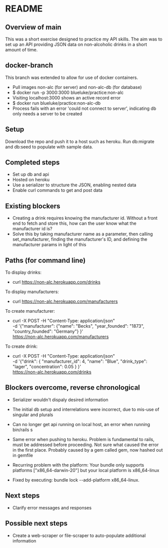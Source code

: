 # README

## Overview of main

This was a short exercise designed to practice my API skills. The aim was to set up an API providing JSON data on non-alcoholic drinks in a short amount of time.

## docker-branch

This branch was extended to allow for use of docker containers.
- Pull images non-alc (for server) and non-alc-db (for database)
- $ docker run -p 3000:3000 blueluke/practice:non-alc
- Visiting localhost:3000 shows an active record error
- $ docker run blueluke/practice:non-alc-db
- Process fails with an error 'could not connect to server', indicating db only needs a server to be created

## Setup

Download the repo and push it to a host such as heroku.
Run db:migrate and db:seed to populate with sample data.

## Completed steps

- Set up db and api
- Hosted on heroku
- Use a serializer to structure the JSON, enabling nested data
- Enable curl commands to get and post data

## Existing blockers

- Creating a drink requires knowing the manufacturer id. Without a front end to fetch and store this, how can the user know what the manufacturer id is?
- Solve this by taking manufacturer name as a parameter, then calling set_manufacturer, finding the manufacturer's ID, and defining the manufacturer params in light of this

## Paths (for command line)

To display drinks:
- curl https://non-alc.herokuapp.com/drinks 

To display manufacturers:
- curl https://non-alc.herokuapp.com/manufacturers

To create manufacturer:
- curl -X POST -H "Content-Type: application/json" \
    -d '{"manufacturer": {"name": "Becks", "year_founded": "1873", "country_founded": "Germany"} }' \
    https://non-alc.herokuapp.com/manufacturers

To create drink:
- curl -X POST -H "Content-Type: application/json" \
    -d '{"drink": { "manufacturer_id": 4, "name": "Blue", "drink_type": "lager", "concentration": 0.05 } }' \
    https://non-alc.herokuapp.com/drinks

## Blockers overcome, reverse chronological

- Serializer wouldn't dispaly desired information
- The initial db setup and interrelations were incorrect, due to mis-use of singular and plurals

- Can no longer get api running on local host, an error when running bin/rails s
- Same error when pushing to heroku. Problem is fundamental to rails, must be addressed before proceeding. Not sure what caused the error in the first place. Probably caused by a gem called gem, now hashed out in gemfile

- Recurring problem with the platform: Your bundle only supports platforms ["x86_64-darwin-20"] but your local platform is x86_64-linux
- Fixed by executing: bundle lock --add-platform x86_64-linux.

## Next steps

- Clarify error messages and responses

## Possible next steps

- Create a web-scraper or file-scraper to auto-populate additional information

